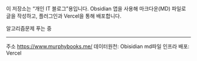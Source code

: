 이 저장소는 “개인 IT 블로그”용입니다. Obsidian 앱을 사용해 마크다운(MD) 파일로 글을 작성하고, 플러그인과 Vercel을 통해 배포합니다.

알고리즘문제 푸는 중

---

주소 https://www.murphybooks.me/
데이터원천: Obisidian md파일
인프라 배포: Vercel

